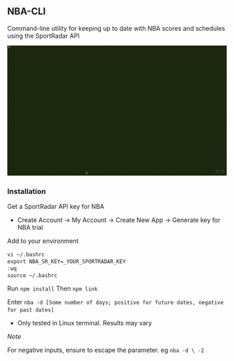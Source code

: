 ## NBA-CLI

Command-line utility for keeping up to date with NBA scores and schedules using the SportRadar API

![NBA CLI gif](./nba-cli.GIF)

### Installation

Get a SportRadar API key for NBA

- Create Account -> My Account -> Create New App -> Generate key for NBA trial


Add to your environment

```
vi ~/.bashrc
export NBA_SR_KEY=_YOUR_SPORTRADAR_KEY
:wq
source ~/.bashrc
```

Run `npm install`
Then `npm link`

Enter `nba -d [Some number of days; positive for future dates, negative for past dates]`


* Only tested in Linux terminal. Results may vary

_Note_ 

For negative inputs, ensure to escape the parameter. eg `nba -d \ -2`
